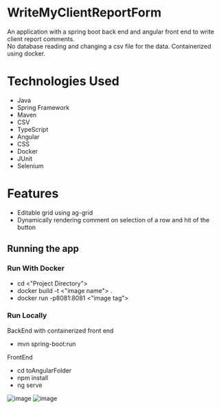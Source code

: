 # WriteMyClientReportForm
An application with a spring boot back end and angular front end to write client report comments.   
No database reading and changing a csv file for the data. Containerized using docker.

# Technologies Used
* Java
* Spring Framework
* Maven
* CSV
* TypeScript
* Angular
* CSS
* Docker
* JUnit
* Selenium

# Features
* Editable grid using ag-grid
* Dynamically rendering comment on selection of a row and hit of the button

## Running the app

### Run With Docker
* cd <"Project Directory">  
* docker build -t <"image name"> .  
* docker run -p8081:8081 <"image tag">   
  
### Run Locally
BackEnd with containerized front end
* mvn spring-boot:run  

FrontEnd
* cd toAngularFolder
* npm install
* ng serve

![image](https://user-images.githubusercontent.com/84467369/162369704-84d13d40-b77a-41b2-b2e8-10d749ab1dd9.png)
![image](https://user-images.githubusercontent.com/84467369/162369748-33f43336-ef7f-4b6e-b63f-153bd684bf6d.png)


